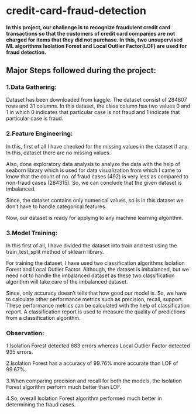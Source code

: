 # credit-card-fraud-detection

#### In this project, our challenge is to recognize fraudulent credit card transactions so that the customers of credit card companies are not charged for items that they did not purchase. In this, two unsupervised ML algorithms Isolation Forest and Local Outlier Factor(LOF) are used for fraud detection.

## Major Steps followed during the project:

### 1.Data Gathering:

Dataset has been downloaded from kaggle. The dataset consist of 284807 rows and 31 columns. In this dataset, the class column has two values 0 and 1 in which 0 indicates that particular case is not fraud and 1 indicate that particular case is fraud.

### 2.Feature Engineering:

In this, first of all I have checked for the missing values in the dataset if any. In this, dataset there are no missing values.

Also, done exploratory data analysis to analyze the data with the help of seaborn library which is used for data visualization from which I came to know that the count of no. of fraud cases (492) is very less as compared to non-fraud cases (284315).
So, we can conclude that the given dataset is imbalanced.

Since, the dataset contains only numerical values, so is in this dataset we don’t have to handle categorical features.

Now, our dataset is ready for applying to any machine learning algorithm.

### 3.Model Training:

In this first of all, I have divided the dataset into train and test using the train_test_split method of sklearn library.

For training the dataset, I have used two classification algorithms Isolation Forest and Local Outlier Factor. Although, the dataset is imbalanced, but we need not to handle the imbalanced dataset as these two classification algorithm will take care of the imbalanced dataset.

Since, only accuracy doesn’t tells that how good our model is. So, we have to calculate other performance metrics such as precision, recall, support. These performance metrics can be calculated with the help of classification report.
A classification report is used to measure the quality of predictions from a classification algorithm.

### Observation:

1.Isolation Forest detected 683 errors whereas Local Outlier Factor detected 935 errors.

2.Isolation Forest has a accuracy of 99.76% more accurate than LOF of 99.67%.

3.When comparing precision and recall for both the models, the Isolation Forest algorithm perform much better than LOF.

4.So, overall Isolation Forest algorithm performed much better in determining the fraud cases.

